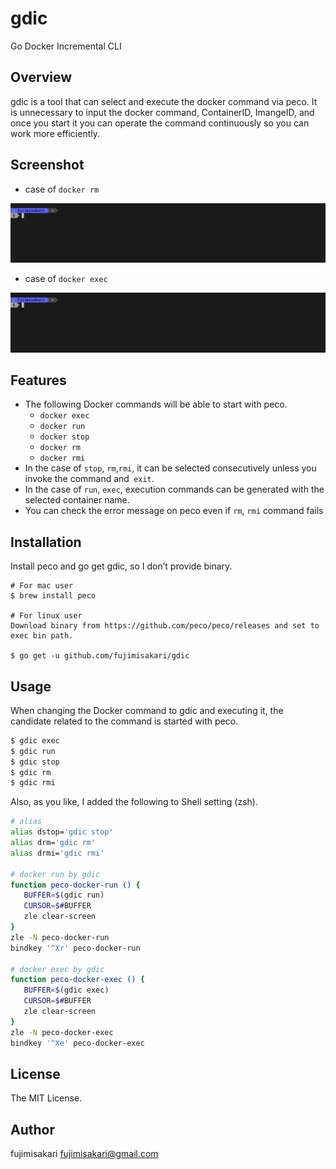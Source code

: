 #  gdic

Go Docker Incremental CLI


## Overview

gdic is a tool that can select and execute the docker command via peco.
It is unnecessary to input the docker command, ContainerID, ImangeID, and once you start it you can operate the command continuously so you can work more efficiently.


## Screenshot

- case of `docker rm`

![gdic rm](image/gdic-rm.gif)


- case of `docker exec`

![gdic exec](image/gdic-exec.gif)

## Features

- The following Docker commands will be able to start with peco.
  - `docker exec`
  - `docker run`
  - `docker stop`
  - `docker rm`
  - `docker rmi`
- In the case of `stop`, `rm`,`rmi`, it can be selected consecutively unless you invoke the command and` exit`.
- In the case of `run`,  `exec`, execution commands can be generated with the selected container name.
- You can check the error message on peco even if `rm`, `rmi` command fails


## Installation

Install peco and go get gdic, so I don’t provide binary.

```
# For mac user
$ brew install peco

# For linux user
Download binary from https://github.com/peco/peco/releases and set to exec bin path.

$ go get -u github.com/fujimisakari/gdic
```

## Usage

When changing the Docker command to gdic and executing it, the candidate related to the command is started with peco.

```sh
$ gdic exec
$ gdic run
$ gdic stop
$ gdic rm
$ gdic rmi
```

Also, as you like, I added the following to Shell setting (zsh).

```sh
# alias
alias dstop='gdic stop'
alias drm='gdic rm'
alias drmi='gdic rmi'

# docker run by gdic
function peco-docker-run () {
   BUFFER=$(gdic run)
   CURSOR=$#BUFFER
   zle clear-screen
}
zle -N peco-docker-run
bindkey '^Xr' peco-docker-run

# docker exec by gdic
function peco-docker-exec () {
   BUFFER=$(gdic exec)
   CURSOR=$#BUFFER
   zle clear-screen
}
zle -N peco-docker-exec
bindkey '^Xe' peco-docker-exec
```

## License
The MIT License.

## Author
fujimisakari <fujimisakari@gmail.com>
